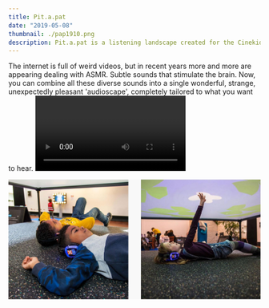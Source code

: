 ```yaml
---
title: Pit.a.pat
date: "2019-05-08"
thumbnail: ./pap1910.png
description: Pit.a.pat is a listening landscape created for the Cinekid MediaLab. Move around the room, click, hold and drag the shapes. But above all listen very carefully! (preferably with headphones)
---
```


The internet is full of weird videos, but in recent years more and more are appearing dealing with ASMR. Subtle sounds that stimulate the brain. Now, you can combine all these diverse sounds into a single wonderful, strange, unexpectedly pleasant 'audioscape', completely tailored to what you want to hear.
<video class="kg-card kg-image-card kg-width-wide" src="./pit-a-pat-website-video.mp4" loop autoplay></video>

<div class="kg-card kg-image-card kg-width-wide">

![Pit.A.Pat](./cinekids-post.jpg)

</div>

